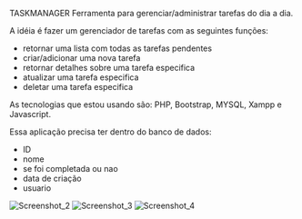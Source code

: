 TASKMANAGER
Ferramenta para gerenciar/administrar tarefas do dia a dia.

A idéia é fazer um gerenciador de tarefas com as seguintes funções:

- retornar uma lista com todas as tarefas pendentes
- criar/adicionar uma nova tarefa
- retornar detalhes sobre uma tarefa especifica
- atualizar uma tarefa especifica
- deletar uma tarefa especifica

As tecnologias que estou usando são: PHP, Bootstrap, MYSQL, Xampp e Javascript.

Essa aplicação precisa ter dentro do banco de dados:

- ID
- nome
- se foi completada ou nao
- data de criação
- usuario

![Screenshot_2](https://github.com/hbtlucas/taskmanager/assets/140832473/73313e17-4cb9-45ca-bbd5-e8df875e517f)
![Screenshot_3](https://github.com/hbtlucas/taskmanager/assets/140832473/188d200d-ab68-464b-90f8-bcc23dcda1a7)
![Screenshot_4](https://github.com/hbtlucas/taskmanager/assets/140832473/585b39e9-46b0-4294-9690-db4d2b0ffd9e)
